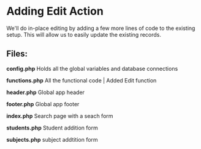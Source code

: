 # Adding Edit Action

We'll do in-place editing by adding a few more lines of code to the existing setup. This will allow us to easily update the existing records.

## Files:

**config.php**
Holds all the global variables and database connections

**functions.php**
All the functional code 
 | Added Edit function

**header.php**
Global app header

**footer.php**
Global app footer

**index.php**
Search page with a seach form

**students.php**
Student addition form

**subjects.php**
subject addtition form